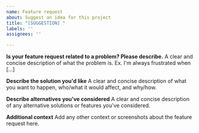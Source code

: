```yaml
---
name: Feature request
about: Suggest an idea for this project
title: "[SUGGESTION] "
labels: ''
assignees: ''

---
```


**Is your feature request related to a problem? Please describe.**
A clear and concise description of what the problem is. Ex. I'm always frustrated when [...]

**Describe the solution you'd like**
A clear and concise description of what you want to happen, who/what it would affect, and why/how.

**Describe alternatives you've considered**
A clear and concise description of any alternative solutions or features you've considered.

**Additional context**
Add any other context or screenshots about the feature request here.
